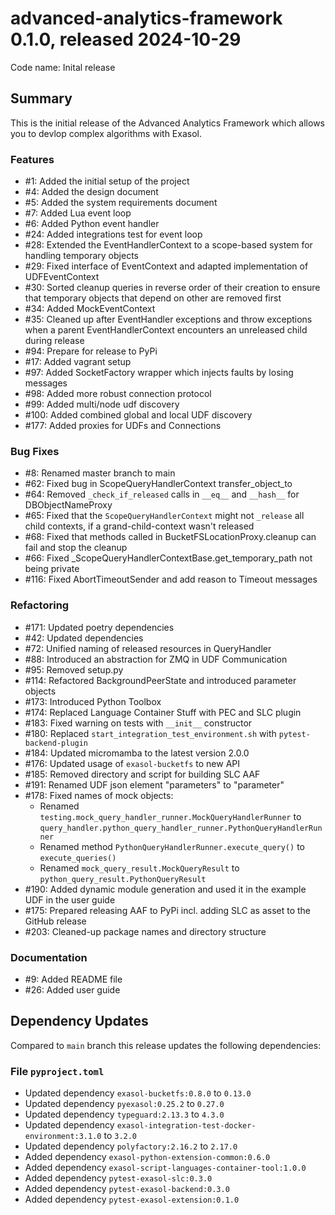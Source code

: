 # advanced-analytics-framework 0.1.0, released 2024-10-29

Code name: Inital release

## Summary

This is the initial release of the Advanced Analytics Framework which allows you to devlop complex algorithms with Exasol.

### Features

* #1: Added the initial setup of the project
* #4: Added the design document
* #5: Added the system requirements document
* #7: Added Lua event loop
* #6: Added Python event handler
* #24: Added integrations test for event loop
* #28: Extended the EventHandlerContext to a scope-based system for handling temporary objects
* #29: Fixed interface of EventContext and adapted implementation of UDFEventContext
* #30: Sorted cleanup queries in reverse order of their creation to ensure that temporary objects that depend on other are removed first
* #34: Added MockEventContext
* #35: Cleaned up after EventHandler exceptions and throw exceptions when a parent EventHandlerContext encounters an unreleased child during release
* #94: Prepare for release to PyPi
* #17: Added vagrant setup
* #97: Added SocketFactory wrapper which injects faults by losing messages
* #98: Added more robust connection protocol
* #99: Added multi/node udf discovery
* #100: Added combined global and local UDF discovery
* #177: Added proxies for UDFs and Connections

### Bug Fixes

* #8: Renamed master branch to main
* #62: Fixed bug in ScopeQueryHandlerContext transfer_object_to
* #64: Removed `_check_if_released` calls in `__eq__` and `__hash__` for DBObjectNameProxy
* #65: Fixed that the `ScopeQueryHandlerContext` might not `_release` all child contexts, if a grand-child-context wasn't released
* #68: Fixed that methods called in BucketFSLocationProxy.cleanup can fail and stop the cleanup
* #66: Fixed _ScopeQueryHandlerContextBase.get_temporary_path not being private
* #116: Fixed AbortTimeoutSender and add reason to Timeout messages

### Refactoring

* #171: Updated poetry dependencies
* #42: Updated dependencies
* #72: Unified naming of released resources in QueryHandler
* #88: Introduced an abstraction for ZMQ in UDF Communication
* #95: Removed setup.py
* #114: Refactored BackgroundPeerState and introduced parameter objects
* #173: Introduced Python Toolbox
* #174: Replaced Language Container Stuff with PEC and SLC plugin
* #183: Fixed warning on tests with `__init__` constructor
* #180: Replaced `start_integration_test_environment.sh` with `pytest-backend-plugin`
* #184: Updated micromamba to the latest version 2.0.0
* #176: Updated usage of `exasol-bucketfs` to new API
* #185: Removed directory and script for building SLC AAF
* #191: Renamed UDF json element "parameters" to "parameter"
* #178: Fixed names of mock objects:
  * Renamed `testing.mock_query_handler_runner.MockQueryHandlerRunner` to `query_handler.python_query_handler_runner.PythonQueryHandlerRunner`
  * Renamed method `PythonQueryHandlerRunner.execute_query()` to `execute_queries()`
  * Renamed `mock_query_result.MockQueryResult` to `python_query_result.PythonQueryResult`
* #190: Added dynamic module generation and used it in the example UDF in the user guide
* #175: Prepared releasing AAF to PyPi incl. adding SLC as asset to the GitHub release
* #203: Cleaned-up package names and directory structure

### Documentation

* #9: Added README file
* #26: Added user guide

## Dependency Updates

Compared to `main` branch this release updates the following dependencies:

### File `pyproject.toml`

* Updated dependency `exasol-bucketfs:0.8.0` to `0.13.0`
* Updated dependency `pyexasol:0.25.2` to `0.27.0`
* Updated dependency `typeguard:2.13.3` to `4.3.0`
* Updated dependency `exasol-integration-test-docker-environment:3.1.0` to `3.2.0`
* Updated dependency `polyfactory:2.16.2` to `2.17.0`
* Added dependency `exasol-python-extension-common:0.6.0`
* Added dependency `exasol-script-languages-container-tool:1.0.0`
* Added dependency `pytest-exasol-slc:0.3.0`
* Added dependency `pytest-exasol-backend:0.3.0`
* Added dependency `pytest-exasol-extension:0.1.0`
